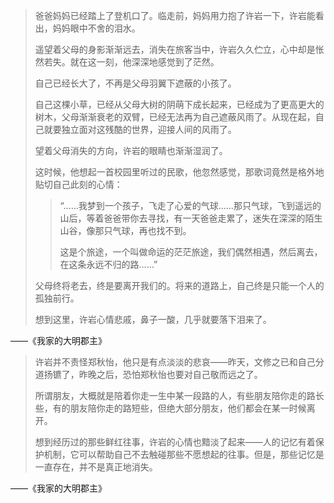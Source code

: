> 爸爸妈妈已经踏上了登机口了。临走前，妈妈用力抱了许岩一下，许岩能看出，妈妈眼中不舍的泪水。
> 
> 遥望着父母的身影渐渐远去，消失在旅客当中，许岩久久伫立，心中却是怅然若失。就在这一刻，他深深地感觉到了茫然。
> 
> 自己已经长大了，不再是父母羽翼下遮蔽的小孩了。
> 
> 自己这棵小草，已经从父母大树的阴萌下成长起来，已经成为了更高更大的树木，父母渐渐衰老的双臂，已经无法再为自己遮蔽风雨了。从现在起，自己就要独立面对这残酷的世界，迎接人间的风雨了。
> 
> 望着父母消失的方向，许岩的眼睛也渐渐湿润了。
> 
> 这时候，他想起一首校园里听过的民歌，他忽然感觉，那歌词竟然是格外地贴切自己此刻的心情：
> 
>>  “……我梦到一个孩子，飞走了心爱的气球……那只气球，飞到遥远的山后，等着爸爸带你去寻找，有一天爸爸走累了，迷失在深深的陌生山谷，像那只气球，再也找不到。
>> 
>> 这是个旅途，一个叫做命运的茫茫旅途，我们偶然相遇，然后离去，在这条永远不归的路……”
> 
> 父母终将老去，终是要离开我们的。将来的道路上，自己终是只能一个人的孤独前行。
> 
> 想到这里，许岩心情悲戚，鼻子一酸，几乎就要落下泪来了。

——《我家的大明郡主》


> 许岩并不责怪郑秋怡，他只是有点淡淡的悲哀——昨天，文修之已和自己分道扬镳了，昨晚之后，恐怕郑秋怡也要对自己敬而远之了。
> 
> 所谓朋友，大概就是陪着你走一生中某一段路的人，有些朋友陪你走的路长些，有的朋友陪你走的路短些，但绝大部分朋友，他们都会在某一时候离开。
> 
> 想到经历过的那些鲜红往事，许岩的心情也黯淡了起来——人的记忆有着保护机制，它可以帮助自己不去触碰那些不愿想起的往事。但是，那些记忆是一直存在，并不是真正地消失。

——《我家的大明郡主》
